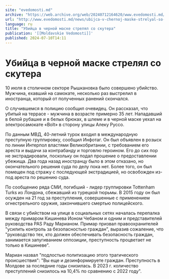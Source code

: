 ```yaml
---
site: "evedomosti.md"
archive: "https://web.archive.org/web/20240712164620/www.evedomosti.md/news/ubijca-v-chernoj-maske-strelyal-so-skutera"
url: "http://www.evedomosti.md/news/ubijca-v-chernoj-maske-strelyal-so-skutera"
language: ru
title: "Убийца в черной маске стрелял со скутера"
publication: '[[Moldavskie Vedomosti]]'
published: 2024-07-10T14:11
---
```


# Убийца в черной маске стрелял со скутера

10 июля в столичном секторе Рышкановка было совершено убийство. Мужчина, ехавший на самокате, несколько раз выстрелил в иностранца, который от полученных ранений скончался.

О случившемся в полицию сообщил очевидец. Он рассказал, что убитый на террасе - мужчина в возрасте примерно 35 лет. Нападавший в белой рубашке и в белых брюках, в шлеме и в черной маске уехал на электросамокате «Bolt» в сторону улицы Алеку Руссо.

По данным МВД, 40-летний турок входил в международную преступную группировку, сообщил Инфотаг. Он был объявлен в розыск по линии Интерпол властями Великобритании, с требованием его ареста и выдачи за контрабанду и торговлю героином. Его до сих пор не экстрадировали, поскольку он подал прошение о предоставлении убежища. Два года назад иностранцу было в этом отказано, но окончательного решения суда по делу пока нет. Более того, он был помещен под стражу с последующей экстрадицией, но освобожден из-под ареста по решению суда.

По сообщению ряда СМИ, погибший - лидер группировки Tottenham Turks из Лондона, сбежавший из турецкой тюрьмы. В 2015 году он был осужден на 21 год за преступления, совершенные с применением огнестрельного оружия, закончившего смертью полицейского.

В связи с убийством на улице в социальных сетях началась перепалка между примаром Кишинева Ионом Чебаном и одним и представителей руководства PAS Раду Марианом. Примар призвал правоохранителей "усилить контроль за безопасностью граждан", выразив сожаление, что "руководство тех, кто должен обеспечивать безопасность граждан, занимается запугиванием оппозиции, преступность процветает не только в Кишиневе".

Мариан назвал "подлостью политизацию этого трагического происшествия": "Вы еще и дезинформируете граждан. Преступность в Молдове за последние годы снизилась. В 2023 г. количество преступлений снизилось на 10,4% по сравнению с 2022 году".